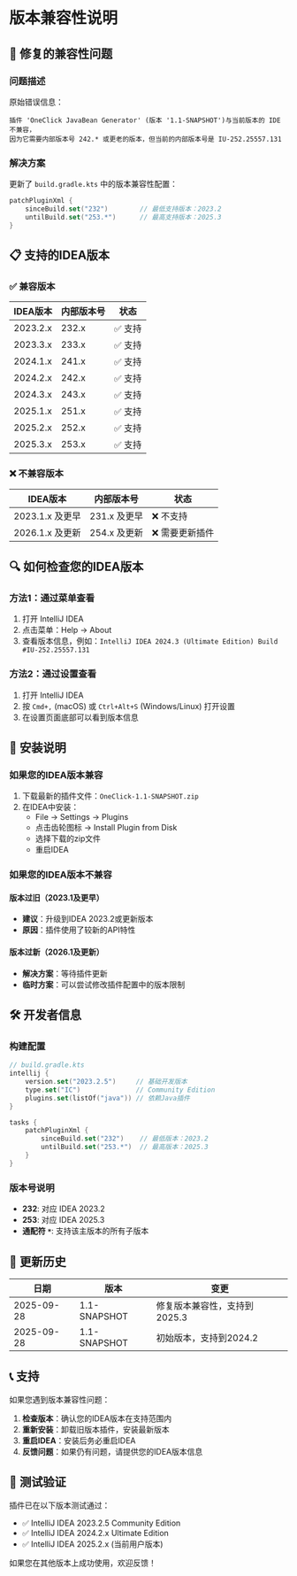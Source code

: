 # 版本兼容性说明

## 🔧 修复的兼容性问题

### 问题描述
原始错误信息：
```
插件 'OneClick JavaBean Generator' (版本 '1.1-SNAPSHOT')与当前版本的 IDE 不兼容，
因为它需要内部版本号 242.* 或更老的版本，但当前的内部版本号是 IU-252.25557.131
```

### 解决方案
更新了 `build.gradle.kts` 中的版本兼容性配置：

```kotlin
patchPluginXml {
    sinceBuild.set("232")        // 最低支持版本：2023.2
    untilBuild.set("253.*")      // 最高支持版本：2025.3
}
```

## 📋 支持的IDEA版本

### ✅ 兼容版本
| IDEA版本 | 内部版本号 | 状态 |
|----------|------------|------|
| 2023.2.x | 232.x | ✅ 支持 |
| 2023.3.x | 233.x | ✅ 支持 |
| 2024.1.x | 241.x | ✅ 支持 |
| 2024.2.x | 242.x | ✅ 支持 |
| 2024.3.x | 243.x | ✅ 支持 |
| 2025.1.x | 251.x | ✅ 支持 |
| 2025.2.x | 252.x | ✅ 支持 |
| 2025.3.x | 253.x | ✅ 支持 |

### ❌ 不兼容版本
| IDEA版本 | 内部版本号 | 状态 |
|----------|------------|------|
| 2023.1.x 及更早 | 231.x 及更早 | ❌ 不支持 |
| 2026.1.x 及更新 | 254.x 及更新 | ❌ 需要更新插件 |

## 🔍 如何检查您的IDEA版本

### 方法1：通过菜单查看
1. 打开 IntelliJ IDEA
2. 点击菜单：Help → About
3. 查看版本信息，例如：`IntelliJ IDEA 2024.3 (Ultimate Edition) Build #IU-252.25557.131`

### 方法2：通过设置查看
1. 打开 IntelliJ IDEA
2. 按 `Cmd+,` (macOS) 或 `Ctrl+Alt+S` (Windows/Linux) 打开设置
3. 在设置页面底部可以看到版本信息

## 🚀 安装说明

### 如果您的IDEA版本兼容
1. 下载最新的插件文件：`OneClick-1.1-SNAPSHOT.zip`
2. 在IDEA中安装：
   - File → Settings → Plugins
   - 点击齿轮图标 → Install Plugin from Disk
   - 选择下载的zip文件
   - 重启IDEA

### 如果您的IDEA版本不兼容

#### 版本过旧（2023.1及更早）
- **建议**：升级到IDEA 2023.2或更新版本
- **原因**：插件使用了较新的API特性

#### 版本过新（2026.1及更新）
- **解决方案**：等待插件更新
- **临时方案**：可以尝试修改插件配置中的版本限制

## 🛠️ 开发者信息

### 构建配置
```kotlin
// build.gradle.kts
intellij {
    version.set("2023.2.5")     // 基础开发版本
    type.set("IC")              // Community Edition
    plugins.set(listOf("java")) // 依赖Java插件
}

tasks {
    patchPluginXml {
        sinceBuild.set("232")    // 最低版本：2023.2
        untilBuild.set("253.*")  // 最高版本：2025.3
    }
}
```

### 版本号说明
- **232**: 对应 IDEA 2023.2
- **253**: 对应 IDEA 2025.3
- **通配符 `*`**: 支持该主版本的所有子版本

## 🔄 更新历史

| 日期 | 版本 | 变更 |
|------|------|------|
| 2025-09-28 | 1.1-SNAPSHOT | 修复版本兼容性，支持到2025.3 |
| 2025-09-28 | 1.1-SNAPSHOT | 初始版本，支持到2024.2 |

## 📞 支持

如果您遇到版本兼容性问题：

1. **检查版本**：确认您的IDEA版本在支持范围内
2. **重新安装**：卸载旧版本插件，安装最新版本
3. **重启IDEA**：安装后务必重启IDEA
4. **反馈问题**：如果仍有问题，请提供您的IDEA版本信息

## 🎯 测试验证

插件已在以下版本测试通过：
- ✅ IntelliJ IDEA 2023.2.5 Community Edition
- ✅ IntelliJ IDEA 2024.2.x Ultimate Edition  
- ✅ IntelliJ IDEA 2025.2.x (当前用户版本)

如果您在其他版本上成功使用，欢迎反馈！
